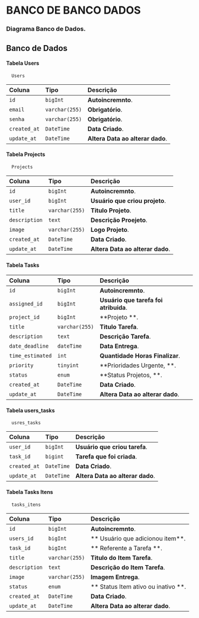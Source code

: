 
# BANCO DE BANCO DADOS


### Diagrama Banco de Dados.




## Banco de Dados

#### Tabela Users

```
  Users
```

| Coluna   | Tipo       | Descrição                           |
| :---------- | :--------- | :---------------------------------- |
| `id` | `bigInt` | **Autoincremnto**.  |
| `email` | `varchar(255)` | **Obrigatório**.  |
| `senha` | `varchar(255)` | **Obrigatório**.  |
| `created_at` | `DateTime` | **Data Criado**.  |
| `update_at` | `DateTime` | **Altera Data ao alterar dado**.  |

#### Tabela Projects

```
  Projects
```

| Coluna   | Tipo       | Descrição                           |
| :---------- | :--------- | :---------------------------------- |
| `id` | `bigInt` | **Autoincremnto**.  |
| `user_id` | `bigInt` | **Usuário que criou projeto**.  |
| `title` | `varchar(255)` | **Titulo Projeto**.  |
| `description` | `text` | **Descrição Proejeto**.  |
| `image` | `varchar(255)` | **Logo Projeto**.  |
| `created_at` | `DateTime` | **Data Criado**.  |
| `update_at` | `DateTime` | **Altera Data ao alterar dado**.  |

#### Tabela Tasks

| Coluna   | Tipo       | Descrição                           |
| :---------- | :--------- | :---------------------------------- |
| `id` | `bigInt` | **Autoincremnto**.  |
| `assigned_id` | `bigInt` | **Usuário que tarefa foi atribuida**.  |
| `project_id` | `bigInt` | **Projeto **.  |
| `title` | `varchar(255)` | **Titulo Tarefa**.  |
| `description` | `text` | **Descrição Tarefa**.  |
| `date_deadline` | `dateTime` | **Data Entrega**.  |
| `time_estimated` | `int` | **Quantidade Horas Finalizar**.  |
| `priority` | `tinyint` | **Prioridades Urgente, **.  |
| `status` | `enum` | **Status Projetos, **.  |
| `created_at` | `DateTime` | **Data Criado**.  |
| `update_at` | `DateTime` | **Altera Data ao alterar dado**.  |

#### Tabela users_tasks

```
  usres_tasks
```

| Coluna   | Tipo       | Descrição                           |
| :---------- | :--------- | :---------------------------------- |
| `user_id` | `bigInt` | **Usuário que criou tarefa**.  |
| `task_id` | `bigint` | **Tarefa que foi criada**.  |
| `created_at` | `DateTime` | **Data Criado**.  |
| `update_at` | `DateTime` | **Altera Data ao alterar dado**.  |

#### Tabela Tasks Itens

```
  tasks_itens
```

| Coluna   | Tipo       | Descrição                           |
| :---------- | :--------- | :---------------------------------- |
| `id` | `bigInt` | **Autoincremnto**.  |
| `users_id` | `bigInt` | ** Usuário que adicionou item**.  |
| `task_id` | `bigInt` | ** Referente a Tarefa **.  |
| `title` | `varchar(255)` | **Titulo do Item Tarefa**.  |
| `description` | `text` | **Descrição do Item  Tarefa**.  |
| `image` | `varchar(255)` | **Imagem Entrega**.  |
| `status` | `enum` | ** Status Item ativo ou inativo **.  |
| `created_at` | `DateTime` | **Data Criado**.  |
| `update_at` | `DateTime` | **Altera Data ao alterar dado**.  |


